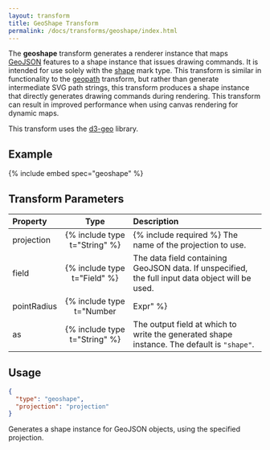 ```yaml
---
layout: transform
title: GeoShape Transform
permalink: /docs/transforms/geoshape/index.html
---
```


The **geoshape** transform generates a renderer instance that maps [GeoJSON](https://en.wikipedia.org/wiki/GeoJSON) features to a shape instance that issues drawing commands. It is intended for use solely with the [shape](../../marks/shape) mark type. This transform is similar in functionality to the [geopath](../geopath) transform, but rather than generate intermediate SVG path strings, this transform produces a shape instance that directly generates drawing commands during rendering. This transform can result in improved performance when using canvas rendering for dynamic maps.

This transform uses the [d3-geo](https://github.com/d3/d3-geo) library.

## Example

{% include embed spec="geoshape" %}

## Transform Parameters

| Property            | Type                           | Description   |
| :------------------ | :----------------------------: | :------------ |
| projection          | {% include type t="String" %}  | {% include required %} The name of the projection to use.|
| field               | {% include type t="Field" %}   | The data field containing GeoJSON data. If unspecified, the full input data object will be used.|
| pointRadius         | {% include type t="Number|Expr" %} | Sets the default radius (in pixels) to use when drawing GeoJSON `Point` and `MultiPoint` geometries. An expression value can be used to set the point radius as a function of properties of the input GeoJSON. {% include tag ver="3.1" %} |
| as                  | {% include type t="String" %}  | The output field at which to write the generated shape instance. The default is `"shape"`.|

## Usage

```json
{
  "type": "geoshape",
  "projection": "projection"
}
```

Generates a shape instance for GeoJSON objects, using the specified projection.
